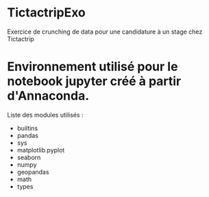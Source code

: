 # TictactripExo
Exercice de crunching de data pour une candidature à un stage chez Tictactrip
# Environnement utilisé pour le notebook jupyter créé à partir d'Annaconda.
Liste des modules utilisés :
* builtins
* pandas
* sys
* matplotlib.pyplot
* seaborn
* numpy
* geopandas
* math
* types
